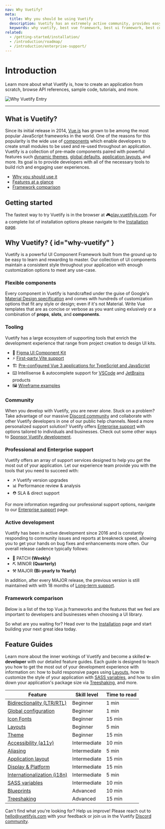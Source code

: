 ```yaml
---
nav: Why Vuetify?
meta:
  title: Why you should be using Vuetify
  description: Vuetify has an extremely active community, provides easy to use Material Design components and is consistently updated.
  keywords: why vuetify, best vue framework, best ui framework, best component framework, best ui library, best component library
related:
  - /getting-started/installation/
  - /introduction/roadmap/
  - /introduction/enterprise-support/
---
```

<script setup>
  import Comparison from '@/components/introduction/Comparison.vue'
</script>

# Introduction

Learn more about what Vuetify is, how to create an application from scratch, browse API references, sample code, tutorials, and more.

![Why Vuetify Entry](https://cdn.vuetifyjs.com/docs/images/entry/why-vuetify-entry.png)

----

## What is Vuetify?

Since its initial release in 2014, [Vue.js](https://vuejs.org/) has grown to be among the most popular JavaScript frameworks in the world. One of the reasons for this popularity is the wide use of [components](https://vuejs.org/guide/essentials/component-basics.html) which enable developers to create small modules to be used and re-used throughout an application. Vuetify is a collection of pre-made components paired with powerful features such [dynamic themes](/features/theme/), [global defaults](/features/global-configuration/), [application layouts](/features/application-layout/), and more. Its goal is to provide developers with all of the necessary tools to build rich and engaging user experiences.

* [Why you should use it](#why-vuetify)
* [Features at a glance](#feature-guides)
* [Framework comparison](#comparison)

## Getting started

The fastest way to try Vuetify is in the browser at 🎮[play.vuetifyjs.com](https://play.vuetifyjs.com/). For a complete list of installation options please navigate to the [Installation page](/getting-started/installation/).

## Why Vuetify? { id="why-vuetify" }

Vuetify is a powerful UI Component Framework built from the ground up to be easy to learn and rewarding to master. Our collection of UI components maintain a consistent style throughout your application with enough customization options to meet any use-case.

### Flexible components

Every component in Vuetify is handcrafted under the guise of Google's [Material Design specification](https://material.io/) and comes with hundreds of customization options that fit any style or design; even if it's not Material. Write Vue templates that are as concise or verbose as you want using exlusively or a combination of **props**, **slots**, and **components**.

### Tooling

Vuetify has a large ecosystem of supporting tools that enrich the development experience that range from project creation to design UI kits.

* 🎨 [Figma UI Component Kit](https://store.vuetifyjs.com/products/vuetify-ui-kit-figma)
* ⚡ [First-party Vite support](https://github.com/vuetifyjs/vuetify-loader/tree/next/packages/vite-plugin)
* 🏗️ [Pre-configured Vue 3 applications for TypeScript and JavaScript](https://tryvuetify.com)
* ⌨️ Intellisense & autocomplete support for [VSCode](https://code.visualstudio.com/docs/editor/intellisense) and [JetBrains](https://www.jetbrains.com/help/rider/Auto-Completing_Code.html) products
* 🖼️ [Wireframe examples](/getting-started/wireframes/)

### Community

When you develop with Vuetify, you are never alone. Stuck on a problem? Take advantage of our massive [Discord community](https://community.vuetifyjs.com/) and collaborate with other Vuetify developers in one of our public help channels. Need a more personalized support solution? Vuetify offers [Enterprise support](/introduction/enterprise-support/) with options tailored to individuals and businesses. Check out some other ways to [Sponsor Vuetify development](/introduction/sponsors-and-backers/).

<promoted slug="vuetify-discord" />

### Professional and Enterprise support

Vuetify offers an array of support services designed to help you get the most out of your application. Let our experience team provide you with the tools that you need to succeed with:

* ↗️ Vuetify version upgrades
* 📊 Performance review & analysis
* ⛑️ SLA & direct support

For more information regarding our professional support options, navigate to our [Enterprise support](/introduction/enterprise-support/) page.

### Active development

Vuetify has been in active development since 2016 and is constantly responding to community issues and reports at breakneck speed, allowing you to get your hands on bug fixes and enhancements more often. Our overall release cadence typically follows:

* 🔨 PATCH **(Weekly)**
* ⛏️ MINOR **(Quarterly)**
* ⚒️ MAJOR **(Bi-yearly to Yearly)**

In addition, after every MAJOR release, the previous version is still maintained with with 18 months of [Long-term support](/introduction/long-term-support/).

### Framework comparison

Below is a list of the top Vue.js frameworks and the features that we feel are important to developers and businesses when choosing a UI library.

<comparison />

So what are you waiting for? Head over to the [Installation](/getting-started/installation/) page and start building your next great idea today.

## Feature Guides

Learn more about the inner workings of Vuetify and become a skilled **v-developer** with our detailed feature guides. Each guide is designed to teach you how to get the most out of your development experience with information on: how to build responsive pages using [Layouts](/features/application-layout/), how to customize the style of your application with [SASS variables](/features/sass-variables/), and how to slim down your application's package size via [Treeshaking](/features/treeshaking/), and more.

| Feature | Skill level | Time to read |
| ------- | ----------- | ------------ |
| [Bidirectionality (LTR/RTL)](/features/bidirectionality/) | Beginner | 1 min |
| [Global configuration](/features/global-config/) | Beginner | 1 min |
| [Icon Fonts](/features/icon-fonts/) | Beginner | 15 min |
| [Layouts](/features/application-layout/) | Beginner | 5 min |
| [Theme](/features/theme/) | Beginner | 15 min |
| [Accessibility (a11y)](/features/accessibility) | Intermediate | 10 min |
| [Aliasing](/features/aliasing/) | Intermediate | 5 min |
| [Application layout](/features/application-layout/) | Intermediate | 15 min |
| [Display & Platform](/features/display-and-platform/) | Intermediate | 15 min |
| [Internationalization (i18n)](/features/internationalization/) | Intermediate | 5 min |
| [SASS variables](/features/sass-variables/) | Intermediate | 10 min |
| [Blueprints](/features/blueprints/) | Advanced | 10 min |
| [Treeshaking](/features/treeshaking/) | Advanced | 15 min |

<!-- | [Presets](/features/presets/) | Advanced | 15 min | -->
<!-- | [Programmatic scrolling](/features/scrolling/) | Intermediate | 2 min | -->

Can't find what you're looking for? Help us improve! Please reach out to [hello@vuetifyjs.com](mailto:hello@vuetifyjs.com) with your feedback or join us in the Vuetify [Discord community](https://community.vuetifyjs.com/).

<backmatter />
